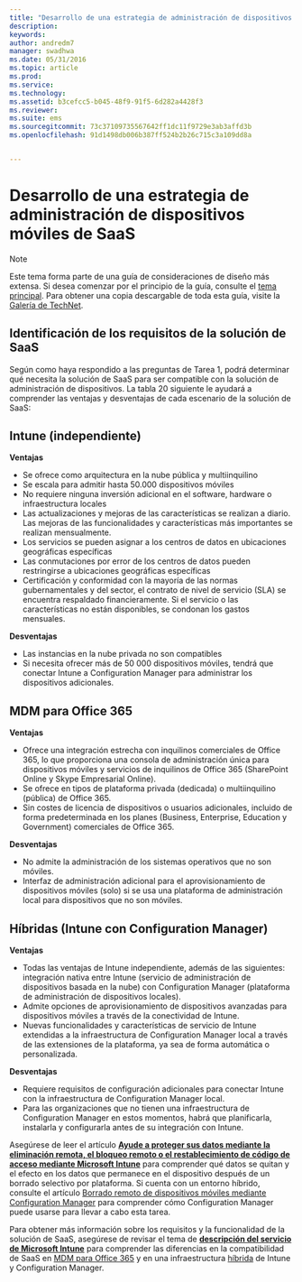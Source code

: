 ```yaml
---
title: "Desarrollo de una estrategia de administración de dispositivos móviles de SaaS"
description: 
keywords: 
author: andredm7
manager: swadhwa
ms.date: 05/31/2016
ms.topic: article
ms.prod: 
ms.service: 
ms.technology: 
ms.assetid: b3cefcc5-b045-48f9-91f5-6d282a4428f3
ms.reviewer: 
ms.suite: ems
ms.sourcegitcommit: 73c37109735567642ff1dc11f9729e3ab3affd3b
ms.openlocfilehash: 91d1498db006b387ff524b2b26c715c3a109dd8a


---
```


# Desarrollo de una estrategia de administración de dispositivos móviles de SaaS

>[!NOTE]
>Este tema forma parte de una guía de consideraciones de diseño más extensa. Si desea comenzar por el principio de la guía, consulte el [tema principal](mdm-design-considerations-guide.md). Para obtener una copia descargable de toda esta guía, visite la [Galería de TechNet](https://gallery.technet.microsoft.com/Mobile-Device-Management-7d401582).

## Identificación de los requisitos de la solución de SaaS

Según como haya respondido a las preguntas de Tarea 1, podrá determinar qué necesita la solución de SaaS para ser compatible con la solución de administración de dispositivos. La tabla 20 siguiente le ayudará a comprender las ventajas y desventajas de cada escenario de la solución de SaaS:

## Intune (independiente)

**Ventajas**

- Se ofrece como arquitectura en la nube pública y multiinquilino
- Se escala para admitir hasta 50.000 dispositivos móviles
- No requiere ninguna inversión adicional en el software, hardware o infraestructura locales
- Las actualizaciones y mejoras de las características se realizan a diario. Las mejoras de las funcionalidades y características más importantes se realizan mensualmente.
- Los servicios se pueden asignar a los centros de datos en ubicaciones geográficas específicas
- Las conmutaciones por error de los centros de datos pueden restringirse a ubicaciones geográficas específicas
- Certificación y conformidad con la mayoría de las normas gubernamentales y del sector, el contrato de nivel de servicio (SLA) se encuentra respaldado financieramente. Si el servicio o las características no están disponibles, se condonan los gastos mensuales.

**Desventajas**

- Las instancias en la nube privada no son compatibles
- Si necesita ofrecer más de 50 000 dispositivos móviles, tendrá que conectar Intune a Configuration Manager para administrar los dispositivos adicionales.

## MDM para Office 365

**Ventajas**

- Ofrece una integración estrecha con inquilinos comerciales de Office 365, lo que proporciona una consola de administración única para dispositivos móviles y servicios de inquilinos de Office 365 (SharePoint Online y Skype Empresarial Online).
- Se ofrece en tipos de plataforma privada (dedicada) o multiinquilino (pública) de Office 365.
- Sin costes de licencia de dispositivos o usuarios adicionales, incluido de forma predeterminada en los planes (Business, Enterprise, Education y Government) comerciales de Office 365.

**Desventajas**

- No admite la administración de los sistemas operativos que no son móviles.
- Interfaz de administración adicional para el aprovisionamiento de dispositivos móviles (solo) si se usa una plataforma de administración local para dispositivos que no son móviles.

## Híbridas (Intune con Configuration Manager)

**Ventajas**

- Todas las ventajas de Intune independiente, además de las siguientes: integración nativa entre Intune (servicio de administración de dispositivos basada en la nube) con Configuration Manager (plataforma de administración de dispositivos locales).
- Admite opciones de aprovisionamiento de dispositivos avanzadas para dispositivos móviles a través de la conectividad de Intune.
- Nuevas funcionalidades y características de servicio de Intune extendidas a la infraestructura de Configuration Manager local a través de las extensiones de la plataforma, ya sea de forma automática o personalizada.

**Desventajas**

- Requiere requisitos de configuración adicionales para conectar Intune con la infraestructura de Configuration Manager local.
- Para las organizaciones que no tienen una infraestructura de Configuration Manager en estos momentos, habrá que planificarla, instalarla y configurarla antes de su integración con Intune.

Asegúrese de leer el artículo **[Ayude a proteger sus datos mediante la eliminación remota, el bloqueo remoto o el restablecimiento de código de acceso mediante Microsoft Intune](https://technet.microsoft.com/library/jj676679.aspx)** para comprender qué datos se quitan y el efecto en los datos que permanece en el dispositivo después de un borrado selectivo por plataforma. Si cuenta con un entorno híbrido, consulte el artículo [Borrado remoto de dispositivos móviles mediante Configuration Manager](https://technet.microsoft.com/library/dn956981.aspx) para comprender cómo Configuration Manager puede usarse para llevar a cabo esta tarea.

Para obtener más información sobre los requisitos y la funcionalidad de la solución de SaaS, asegúrese de revisar el tema de **[descripción del servicio de Microsoft Intune](https://technet.microsoft.com/library/dn600286.aspx)** para comprender las diferencias en la compatibilidad de SaaS en [MDM para Office 365](https://technet.microsoft.com/library/faa7d8e5-645d-4d59-839c-c8d4c1869e4a(v=technet.10).aspx) y en una infraestructura [híbrida](https://technet.microsoft.com/library/jj884158.aspx) de Intune y Configuration Manager.


<!--HONumber=Jun16_HO1-->


